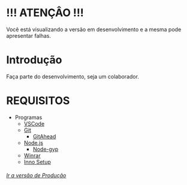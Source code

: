 # !!! ATENÇÂO !!!
Você está visualizando a versão em desenvolvimento e a mesma pode apresentar
falhas.

# Introdução
Faça parte do desenvolvimento, seja um colaborador.

# REQUISITOS
- Programas
  - [VSCode]
  - [Git]
    - [GitAhead]
  - [Node.js]
    - [Node-gyp]
  - [Winrar]
  - [Inno Setup]

###### [Ir a versão de Produção]
[Ir a versão de Produção]: https://github.com/GuilhermeSantos001/Webtabs/tree/master
[VSCode]: https://code.visualstudio.com/
[Git]: https://git-scm.com/
[GitAhead]: https://gitahead.github.io/gitahead.com/
[Node.js]: https://nodejs.org/
[Node-gyp]: https://github.com/nodejs/node-gyp#installation
[Winrar]: https://www.win-rar.com
[Inno Setup]: http://www.jrsoftware.org/isdl.php
